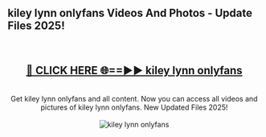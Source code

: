 <h2>kiley lynn onlyfans Videos And Photos - Update Files 2025!</h2>
<br>
<div align="center">
<h2><a href="https://linkcuts.com/hfmhzwbr" rel="nofollow">🔴 CLICK HERE 🌐==►► kiley lynn onlyfans</a></h2>
<br>
Get kiley lynn onlyfans and all content. Now you can access all videos and pictures of kiley lynn onlyfans. New Updated Files 2025!
<br>
<br>
<a href="https://linkcuts.com/hfmhzwbr" rel="nofollow" data-target="animated-image.originalLink"><img src="https://i.ibb.co.com/WyWwxjT/player-gif2.gif" alt="kiley lynn onlyfans" style="max-width: 100%; display: inline-block;" data-target="animated-image.originalImage"></a>
</div>
<br>